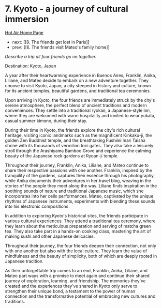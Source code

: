 # 7. Kyoto - a journey of cultural immersion

[Hot Air Home Page](https://hotair.peterkaminski.wiki/) 
 
 - next: [[8. The friends get lost in Paris]] 
 - prev: [[6. The friends visit Mateo's family home]]

_Describe a trip all four friends go on together._

Destination: Kyoto, Japan

A year after their heartwarming experience in Buenos Aires, Franklin, Anika, Liliane, and Mateo decide to embark on a new adventure together. They choose to visit Kyoto, Japan, a city steeped in history and culture, known for its ancient temples, beautiful gardens, and traditional tea ceremonies.

Upon arriving in Kyoto, the four friends are immediately struck by the city's serene atmosphere, the perfect blend of ancient traditions and modern conveniences. They settle into a traditional ryokan, a Japanese-style inn, where they are welcomed with warm hospitality and invited to wear yukata, casual summer kimono, during their stay.

During their time in Kyoto, the friends explore the city's rich cultural heritage, visiting iconic landmarks such as the magnificent Kinkaku-ji, the golden Zen Buddhist temple, and the breathtaking Fushimi Inari Taisha shrine with its thousands of vermilion torii gates. They also take a leisurely stroll through the Arashiyama Bamboo Grove and experience the calming beauty of the Japanese rock gardens at Ryoan-ji temple.

Throughout their journey, Franklin, Anika, Liliane, and Mateo continue to share their respective passions with one another. Franklin, inspired by the tranquility of the gardens, captures their essence through his photography, while Anika documents their adventures in her travel blog, weaving in the stories of the people they meet along the way. Liliane finds inspiration in the soothing sounds of nature and traditional Japanese music, which she incorporates into her cello performances. Mateo, captivated by the unique rhythms of Japanese instruments, experiments with blending these sounds into his electronic compositions.

In addition to exploring Kyoto's historical sites, the friends participate in various cultural experiences. They attend a traditional tea ceremony, where they learn about the meticulous preparation and serving of matcha green tea. They also take part in a hands-on cooking class, mastering the art of making sushi and other Japanese delicacies.

Throughout their journey, the four friends deepen their connection, not only with one another but also with the local culture. They learn the value of mindfulness and the beauty of simplicity, both of which are deeply rooted in Japanese tradition.

As their unforgettable trip comes to an end, Franklin, Anika, Liliane, and Mateo part ways with a promise to meet again and continue their shared journey of exploration, learning, and friendship. The memories they've created and the experiences they've shared in Kyoto only serve to strengthen their unique bond, a testament to the power of human connection and the transformative potential of embracing new cultures and traditions.


